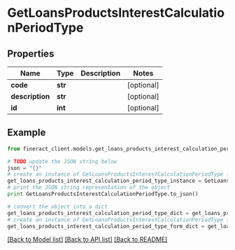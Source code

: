 # GetLoansProductsInterestCalculationPeriodType


## Properties

Name | Type | Description | Notes
------------ | ------------- | ------------- | -------------
**code** | **str** |  | [optional] 
**description** | **str** |  | [optional] 
**id** | **int** |  | [optional] 

## Example

```python
from fineract_client.models.get_loans_products_interest_calculation_period_type import GetLoansProductsInterestCalculationPeriodType

# TODO update the JSON string below
json = "{}"
# create an instance of GetLoansProductsInterestCalculationPeriodType from a JSON string
get_loans_products_interest_calculation_period_type_instance = GetLoansProductsInterestCalculationPeriodType.from_json(json)
# print the JSON string representation of the object
print GetLoansProductsInterestCalculationPeriodType.to_json()

# convert the object into a dict
get_loans_products_interest_calculation_period_type_dict = get_loans_products_interest_calculation_period_type_instance.to_dict()
# create an instance of GetLoansProductsInterestCalculationPeriodType from a dict
get_loans_products_interest_calculation_period_type_form_dict = get_loans_products_interest_calculation_period_type.from_dict(get_loans_products_interest_calculation_period_type_dict)
```
[[Back to Model list]](../README.md#documentation-for-models) [[Back to API list]](../README.md#documentation-for-api-endpoints) [[Back to README]](../README.md)


